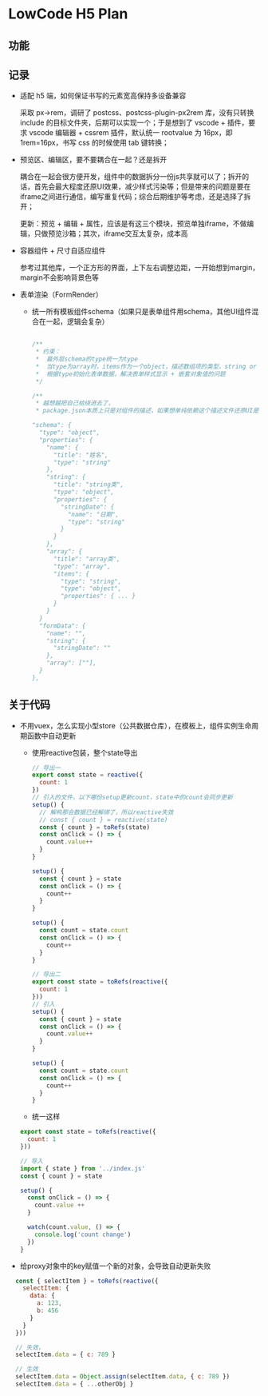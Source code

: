 # LowCode H5 Plan

## 功能

## 记录

- 适配 h5 端，如何保证书写的元素宽高保持多设备兼容

  采取 px->rem，调研了 postcss、postcss-plugin-px2rem 库，没有只转换 include 的目标文件夹，后期可以实现一个；于是想到了 vscode + 插件，要求 vscode 编辑器 + cssrem 插件，默认统一 rootvalue 为 16px，即 1rem=16px，书写 css 的时候使用 tab 键转换；

- 预览区、编辑区，要不要耦合在一起？还是拆开

  耦合在一起会很方便开发，组件中的数据拆分一份js共享就可以了；拆开的话，首先会最大程度还原UI效果，减少样式污染等；但是带来的问题是要在iframe之间进行通信，编写重复代码；综合后期维护等考虑，还是选择了拆开；
  
  更新：预览 + 编辑 + 属性，应该是有这三个模块，预览单独iframe，不做编辑，只做预览沙箱；其次，iframe交互太复杂，成本高

- 容器组件 + 尺寸自适应组件

  参考过其他库，一个正方形的界面，上下左右调整边距，一开始想到margin，margin不会影响背景色等

- 表单渲染（FormRender）

  - 统一所有模板组件schema（如果只是表单组件用schema，其他UI组件混合在一起，逻辑会复杂）

    ```js
      
    /** 
     * 约束：
     *  最外层schema的type统一为type
     *  当type为array时，items作为一个object，描述数组项的类型，string or object，或者校验，或者props等属性
     *  根据type初始化表单数据，解决表单样式显示 + 嵌套对象值的问题
     */

    /**
     * 越想越把自己给绕进去了，
     * package.json本质上只是对组件的描述，如果想单纯依赖这个描述文件还原UI是不可能，是需要自己开发的

    "schema": {
      "type": "object",
      "properties": {
        "name": {
          "title": "姓名",
          "type": "string"
        },
        "string": {
          "title": "string类",
          "type": "object",
          "properties": {
            "stringDate": {
              "name": "日期",
              "type": "string"
            }
          }
        },
        "array": {
          "title": "array类",
          "type": "array",
          "items": {
            "type": "string",
            "type": "object",
            "properties": { ... }
          }
        }
      }
      "formData": {
        "name": "",
        "string": {
          "stringDate": ""
        },
        "array": [""],
      }
    },
    ```

## 关于代码

- 不用vuex，怎么实现小型store（公共数据仓库），在模板上，组件实例生命周期函数中自动更新

  - 使用reactive包装，整个state导出
    ```js
    // 导出一
    export const state = reactive({
      count: 1
    })
    // 引入的文件，以下哪份setup更新count，state中的count会同步更新
    setup() {
      // 解构那会数据已经解绑了，所以reactive失效
      // const { count } = reactive(state) 
      const { count } = toRefs(state)
      const onClick = () => {
        count.value++
      }
    }

    setup() {
      const { count } = state
      const onClick = () => {
        count++
      }
    }

    setup() {
      const count = state.count
      const onClick = () => {
        count++
      }
    }
    ```
    ```js
    // 导出二
    export const state = toRefs(reactive({
      count: 1
    }))
    // 引入
    setup() {
      const { count } = state
      const onClick = () => {
        count.value++
      }
    }

    setup() {
      const count = state.count
      const onClick = () => {
        count++
      }
    }
    ```

  - 统一这样
  ```js
  export const state = toRefs(reactive({
    count: 1
  }))

  // 导入
  import { state } from '../index.js'
  const { count } = state

  setup() {
    const onClick = () => {
      count.value ++
    }

    watch(count.value, () => {
      console.log('count change')
    })
  }
  ```


- 给proxy对象中的key赋值一个新的对象，会导致自动更新失败

```js
  const { selectItem } = toRefs(reactive({
    selectItem: {
      data: {
        a: 123,
        b: 456
      }
    }
  }))

  // 失效，
  selectItem.data = { c: 789 }

  // 生效
  selectItem.data = Object.assign(selectItem.data, { c: 789 })
  selectItem.data = { ...otherObj } 

```